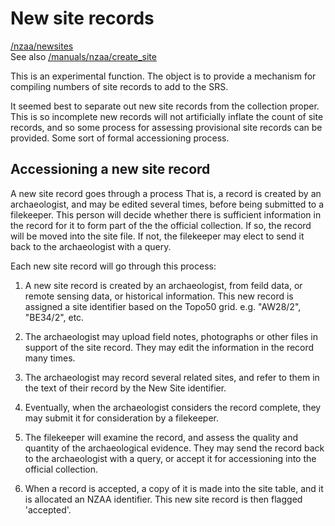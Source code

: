 New site records
================

<p class='note'><a href='/nzaa/newsites'>/nzaa/newsites</a><br />
See also <a href='/manuals/nzaa/create_site'>/manuals/nzaa/create_site</a></p>



This is an experimental function. The object is to provide a mechanism
for compiling numbers of site records to add to the SRS.

It seemed best to separate out new site records from the collection
proper. This is so incomplete new records will not artificially inflate
the count of site records, and so some process for assessing
provisional site records can be provided. Some sort of formal
accessioning process.


Accessioning a new site record
-----------------------------

A new site record goes through a process That is, a record is created
by an archaeologist, and may be edited several times, before being
submitted to a filekeeper. This person will decide whether there is
sufficient information in the record for it to form part of the the
official collection. If so, the record will be moved into the site
file. If not, the filekeeper may elect to send it back to the
archaeologist with a query.

Each new site record will go through this process:

1.  A new site record is created by an archaeologist, from feild data,
    or remote sensing data, or historical information. This new record
    is assigned a site identifier based on the Topo50
    grid. e.g. "AW28/2", "BE34/2", etc.

1.  The archaeologist may upload field notes, photographs or other
    files in support of the site record. They may edit the information
    in the record many times.

1.  The archaeologist may record several related sites, and refer to
    them in the text of their record by the New Site identifier.

1.  Eventually, when the archaeologist considers the record complete,
    they may submit it for consideration by a filekeeper.

1.  The filekeeper will examine the record, and assess the quality and
    quantity of the archaeological evidence. They may send the record
    back to the archaeologist with a query, or accept it for
    accessioning into the official collection.

1.  When a record is accepted, a copy of it is made into the site
    table, and it is allocated an NZAA identifier. This new site
    record is then flagged 'accepted'.


